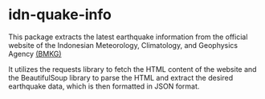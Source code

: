 # idn-quake-info
This package extracts the latest earthquake information from the official website of the Indonesian Meteorology, Climatology, and Geophysics Agency [(BMKG)](https://bmkg.go.id/)

It utilizes the requests library to fetch the HTML content of the website and the BeautifulSoup library to parse the HTML and extract the desired earthquake data, which is then formatted in JSON format.
